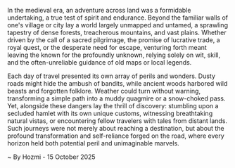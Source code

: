 
In the medieval era, an adventure across land was a formidable undertaking, a true test of spirit and endurance. Beyond the familiar walls of one's village or city lay a world largely unmapped and untamed, a sprawling tapestry of dense forests, treacherous mountains, and vast plains. Whether driven by the call of a sacred pilgrimage, the promise of lucrative trade, a royal quest, or the desperate need for escape, venturing forth meant leaving the known for the profoundly unknown, relying solely on wit, skill, and the often-unreliable guidance of old maps or local legends.

Each day of travel presented its own array of perils and wonders. Dusty roads might hide the ambush of bandits, while ancient woods harbored wild beasts and forgotten folklore. Weather could turn without warning, transforming a simple path into a muddy quagmire or a snow-choked pass. Yet, alongside these dangers lay the thrill of discovery: stumbling upon a secluded hamlet with its own unique customs, witnessing breathtaking natural vistas, or encountering fellow travelers with tales from distant lands. Such journeys were not merely about reaching a destination, but about the profound transformation and self-reliance forged on the road, where every horizon held both potential peril and unimaginable marvels.

~ By Hozmi - 15 October 2025

